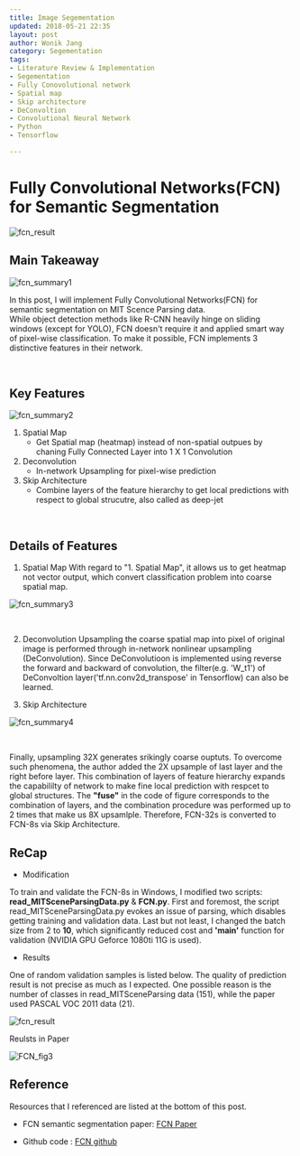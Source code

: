 ```yaml
---
title: Image Segementation
updated: 2018-05-21 22:35
layout: post
author: Wonik Jang
category: Segementation
tags:
- Literature Review & Implementation
- Segementation
- Fully Conovolutional network
- Spatial map
- Skip architecture
- DeConvoltion
- Convolutional Neural Network
- Python
- Tensorflow

---
```



# **Fully Convolutional Networks(FCN) for Semantic Segmentation**

![fcn_result](/result_images/fcn_result.PNG  "fcn_result")

## **Main Takeaway**

![fcn_summary1](/result_images/fcn_summary1.PNG  "fcn_summary1")

In this post, I will implement Fully Convolutional Networks(FCN) for semantic segmentation on MIT Scence Parsing data.  
While object detection methods like R-CNN heavily hinge on sliding windows (except for YOLO),
FCN doesn't require it and applied smart way of pixel-wise classification. To make it possible, FCN implements 3 distinctive features in their network.

<br/>

## **Key Features**

![fcn_summary2](/result_images/fcn_summary2.PNG  "fcn_summary2")

1. Spatial Map
	- Get Spatial map (heatmap) instead of non-spatial outpues by chaning Fully Connected Layer into 1 X 1 Convolution
2. Deconvolution
	- In-network Upsampling for pixel-wise prediction
3. Skip Architecture
	- Combine layers of the feature hierarchy to get local predictions with respect to global strucutre, also called as deep-jet

<br/>

## **Details of Features**


1. Spatial Map
With regard to "1. Spatial Map", it allows us to get heatmap not vector output, which convert classification problem into coarse spatial map.  
	
![fcn_summary3](/result_images/fcn_summary3.PNG  "fcn_summary3")

<br/>


2. Deconvolution
	Upsampling the coarse spatial map into pixel of original image is performed through in-network nonlinear upsampling (DeConvolution). Since DeConvolutioon is implemented using reverse the forward and backward of convolution, the filter(e.g. 'W_t1') of DeConvoltion layer('tf.nn.conv2d_transpose' in Tensorflow) can also be learned.

3. Skip Architecture

![fcn_summary4](/result_images/fcn_summary4.PNG  "fcn_summary4")

<br/>

Finally, upsampling 32X generates srikingly coarse ouptuts. To overcome such phenomena, the author added the 2X upsample of last layer and the right before layer. This combination of layers of feature hierarchy expands the capabililty of network to make fine local prediction with respcet to global structures. The **"fuse"** in the code of figure corresponds to the combination of layers, and the combination procedure was performed up to 2 times that make us 8X upsamlple. Therefore, FCN-32s is converted to FCN-8s via Skip Architecture.


## **ReCap**

- Modification

To train and validate the FCN-8s in Windows, I modified two scripts: **read_MITSceneParsingData.py** & **FCN.py**.
First and foremost, the script read_MITSceneParsingData.py evokes an issue of parsing, which disables getting training and validation data.
Last but not least, I changed the batch size from 2 to **10**, which significantly reduced cost and **'main'** function for validation (NVIDIA GPU Geforce 1080ti 11G is used).

-	Results

One of random validation samples is listed below. The quality of prediction result is not precise as much as I expected. One possible reason is the number of classes in read_MITSceneParsing data (151), while the paper used PASCAL VOC 2011 data (21).

![fcn_result](/result_images/fcn_result.PNG  "fcn_result")

Reulsts in Paper

![FCN_fig3](/result_images/FCN_fig3.PNG  "FCN_fig3")


## **Reference**
Resources that I referenced are listed at the bottom of this post.

 - FCN semantic segmentation paper: [FCN Paper][FCN_Paper]
 
 [FCN_Paper]:https://people.eecs.berkeley.edu/~jonlong/long_shelhamer_fcn.pdf

 - Github code : [FCN github][FCN_github]
 
 [FCN_github]:https://github.com/shekkizh/FCN.tensorflow

